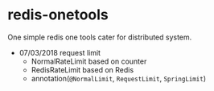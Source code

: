 # redis-onetools
One simple redis one tools cater for distributed system.

- 07/03/2018 request limit
	- NormalRateLimit based on counter
	- RedisRateLimit based on Redis
	- annotation(```@NormalLimit```, ```RequestLimit```, ```SpringLimit```)
